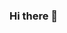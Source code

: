 ### Hi there 👋

<!--
**Jayashreerao15/Jayashreerao15** is a ✨ _special_ ✨ repository because its `README.md` (this file) appears on your GitHub profile.

- 🔭 I’m currently working on ...
- 🌱 I’m currently learning artifcial intelligence,machine learning and data science
- 👯 I’m looking to collaborate on google and youtube
- 🤔 I’m looking for help with ...
- 💬 Ask me about python
- 📫 How to reach me:
- ⚡ Fun fact: begin again
-->
